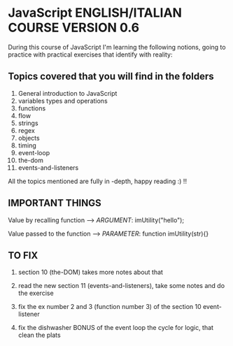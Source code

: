 # JavaScript ENGLISH/ITALIAN COURSE VERSION 0.6

During this course of JavaScript I'm learning the following notions, going to practice with practical exercises that identify with reality:

## Topics covered that you will find in the folders

1.  General introduction to JavaScript
2.  variables types and operations
3.  functions
4.  flow
5.  strings
6.  regex
7.  objects
8.  timing
9.  event-loop
10. the-dom
11. events-and-listeners

All the topics mentioned are fully in -depth, happy reading :) !!

## IMPORTANT THINGS
Value by recalling function --> *ARGUMENT*: imUtility("hello");

Value passed to the function --> *PARAMETER*: function imUtility(str){} 

## TO FIX

1. section 10 (the-DOM) takes more notes about that

2. read the new section 11 (events-and-listeners), take some notes and do the exercise

3. fix the ex number 2 and 3 (function number 3) of the section 10 event-listener

4. fix the dishwasher BONUS of the event loop the cycle for logic, that clean the plats